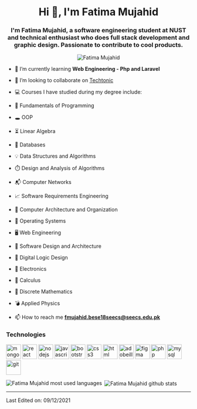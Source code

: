 <h1 align="center">Hi 👋, I'm Fatima Mujahid</h1>
<h3 align="center">I'm Fatima Mujahid, a software engineering student at NUST and technical enthusiast who does full stack development and graphic design. Passionate to contribute to cool products.</h3>

<p align="center"> <img src="https://avatars.githubusercontent.com/u/80899001?v=4" alt="Fatima Mujahid" /> </p>

- 🌱 I’m currently learning **Web Engineering - Php and Laravel**

- 👯 I’m looking to collaborate on [Techtonic](https://github.com/Fatima-Mujahid/Techtonic)

- 💻 Courses I have studied during my degree include:

- 💎 Fundamentals of Programming
- 🕳️ OOP
- ⏳ Linear Algebra
- 📁 Databases
- 💡 Data Structures and Algorithms
- ⏱️ Design and Analysis of Algorithms
- 📬 Computer Networks
- 📈 Software Requirements Engineering
- 🧸 Computer Architecture and Organization
- 🧵 Operating Systems
- 🖥️ Web Engineering
- 🔎 Software Design and Architecture
- 📌 Digital Logic Design
- 📀 Electronics
- 🧮 Calculus
- 📖 Discrete Mathematics
- 💣 Applied Physics

<!--
- 👨‍💻 All of my projects are available at []()
-->

- 📫 How to reach me **fmujahid.bese18seecs@seecs.edu.pk**

### Technologies

<p align="left"><img src="https://img.icons8.com/color/480/000000/mongodb.png" alt="mongodb" width="40" height="40"/> <img src="https://img.icons8.com/color/480/000000/react-native.png" alt="react" width="40" height="40"/> <img src="https://img.icons8.com/color/480/000000/nodejs.png" alt="nodejs" width="40" height="40"/> <img src="https://img.icons8.com/color/480/000000/javascript--v1.png" alt="javascript" width="40" height="40"/> <img src="https://img.icons8.com/color/480/000000/bootstrap.png" alt="bootstrap" width="40" height="40"/> <img src="https://img.icons8.com/color/480/000000/css3.png" alt="css3" width="40" height="40"/> <img src="https://img.icons8.com/color/480/000000/html-5--v2.png" alt="html" width="40" height="40"> <img src="https://img.icons8.com/color/480/000000/adobe-illustrator--v1.png" alt="adobeillustrator" width="40" height="40"/> <img src="https://img.icons8.com/color/480/000000/figma--v1.png" alt="figma" width="40" height="40"/> <img src="https://img.icons8.com/dusk/480/000000/php-logo.png" alt="php" width="40" height="40"/> <img src="https://img.icons8.com/fluency/480/000000/mysql-logo.png" alt="mysql" width="40" height="40"/> <img src="https://img.icons8.com/color/480/000000/git.png" alt="git" width="40" height="40"/></p>
<p><img align="left" src="https://github-readme-stats.vercel.app/api/top-langs/?username=Fatima-Mujahid&layout=compact&hide=html" alt="Fatima Mujahid most used languages" /></p>
<p>&nbsp;<img align="center" src="https://github-readme-stats.vercel.app/api?username=Fatima-Mujahid&show_icons=true" alt="Fatima Mujahid github stats" /></p>

<!--
<p align="center">
<a href="" target="blank"><img align="center" src="" alt="" height="30" width="30" /></a>
</p>
-->

----

Last Edited on: 09/12/2021
